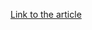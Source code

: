 [Link to the article](https://www.bleepingcomputer.com/news/security/wpforms-bug-allows-stripe-refunds-on-millions-of-wordpress-sites/)
